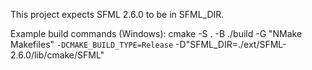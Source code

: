This project expects SFML 2.6.0 to be in SFML_DIR.

Example build commands (Windows):
cmake -S . -B ./build -G "NMake Makefiles" `
	-DCMAKE_BUILD_TYPE=Release `
	-D"SFML_DIR=./ext/SFML-2.6.0/lib/cmake/SFML"